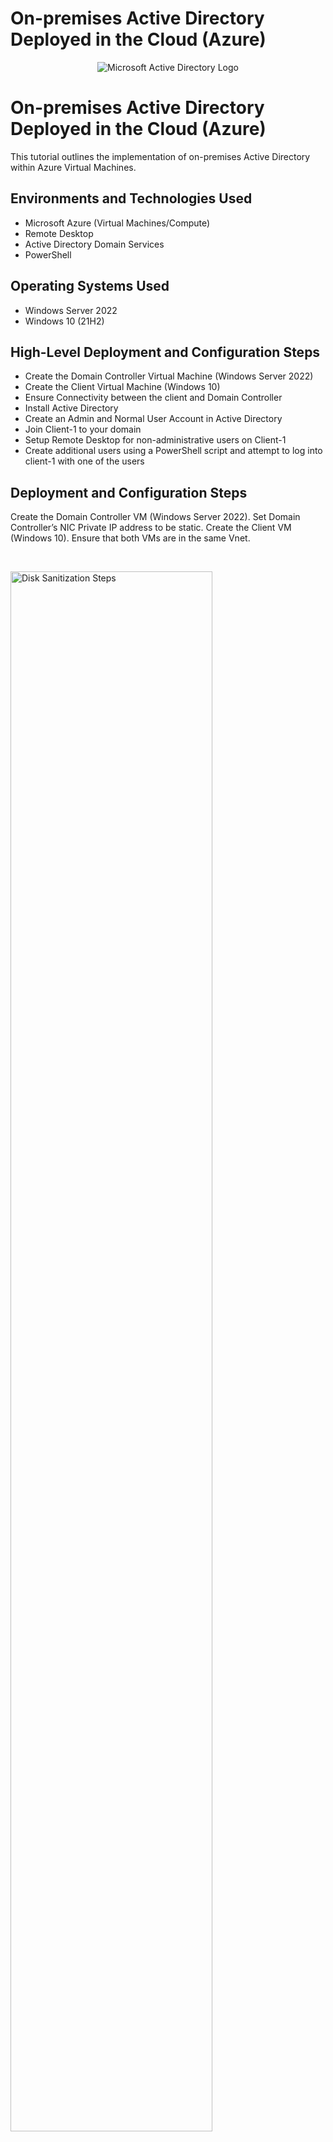 # On-premises Active Directory Deployed in the Cloud (Azure)
<p align="center">
<img src="https://i.imgur.com/pU5A58S.png" alt="Microsoft Active Directory Logo"/>
</p>

<h1>On-premises Active Directory Deployed in the Cloud (Azure)</h1>
This tutorial outlines the implementation of on-premises Active Directory within Azure Virtual Machines.<br />



<h2>Environments and Technologies Used</h2>

- Microsoft Azure (Virtual Machines/Compute)
- Remote Desktop
- Active Directory Domain Services
- PowerShell

<h2>Operating Systems Used </h2>

- Windows Server 2022
- Windows 10 (21H2)

<h2>High-Level Deployment and Configuration Steps</h2>

- Create the Domain Controller Virtual Machine (Windows Server 2022)
- Create the Client Virtual Machine (Windows 10)
- Ensure Connectivity between the client and Domain Controller
- Install Active Directory
- Create an Admin and Normal User Account in Active Directory
- Join Client-1 to your domain
- Setup Remote Desktop for non-administrative users on Client-1
- Create additional users using a PowerShell script and attempt to log into client-1 with one of the users

<h2>Deployment and Configuration Steps</h2>


<p>
Create the Domain Controller VM (Windows Server 2022). Set Domain Controller’s NIC Private IP address to be static. Create the Client VM (Windows 10). Ensure that both VMs are in the same Vnet.
</p>
<br />

<p>
<img src="https://i.imgur.com/KtMdiq7.png" height="80%" width="80%" alt="Disk Sanitization Steps"/>
<img src="https://i.imgur.com/qlKYPkE.png" height="80%" width="80%" alt="Disk Sanitization Steps"/>
<img src="https://i.imgur.com/L4gX7Gq.png" height="80%" width="80%" alt="Disk Sanitization Steps"/>
<img src="https://i.imgur.com/GAEGCNk.png" height="80%" width="80%" alt="Disk Sanitization Steps"/>
<img src="https://i.imgur.com/AIlZR5o.png" height="80%" width="80%" alt="Disk Sanitization Steps"/>
<img src="https://i.imgur.com/icc4coC.png" height="80%" width="80%" alt="Disk Sanitization Steps"/>
<img src="https://i.imgur.com/J4dYiJu.png" height="80%" width="80%" alt="Disk Sanitization Steps"/>
<p>
</p>

<p>
Ensure Connectivity between the client and Domain Controller. Login to Client-1 with Remote Desktop and ping DC-1’s private IP address with ping -t <ip address> (perpetual ping). Notice the connection failure.
</p>
<br />

<p>
<img src="https://i.imgur.com/w2IXlBk.png" height="80%" width="80%" alt="Disk Sanitization Steps"/>
<img src="https://i.imgur.com/I14ujmQ.png" height="80%" width="80%" alt="Disk Sanitization Steps"/>
<img src="https://i.imgur.com/XtLlvuy.png" height="80%" width="80%" alt="Disk Sanitization Steps"/>
<img src="https://i.imgur.com/4SJLvpN.png" height="80%" width="80%" alt="Disk Sanitization Steps"/>
<img src="https://i.imgur.com/gBXRCE6.png" height="80%" width="80%" alt="Disk Sanitization Steps"/>
<img src="https://i.imgur.com/urKNKym.png" height="80%" width="80%" alt="Disk Sanitization Steps"/>
<img src="https://i.imgur.com/zVt30eL.png" height="80%" width="80%" alt="Disk Sanitization Steps"/>
</p>
<p>
  
  
<p>
Login to DC-1 and install Active Directory Domain Services. Promote DC-1 as a Domain Controler: Setup a new forest as mydomain.com (can be anything, just remember what it is). DC-1 virtual machine will restart itself. Log back into DC-1 as user: mydomain.com\<created username>. 
</p>
<br />

<p>
<img src="https://i.imgur.com/ThlWkQE.png" height="80%" width="80%" alt="Disk Sanitization Steps"/>
<img src="https://i.imgur.com/B5lpE9Y.png" height="80%" width="80%" alt="Disk Sanitization Steps"/>
<img src="https://i.imgur.com/TYJrf84.png" height="80%" width="80%" alt="Disk Sanitization Steps"/>
<img src="https://i.imgur.com/BQcDJ5p.png" height="80%" width="80%" alt="Disk Sanitization Steps"/> 
<img src="https://i.imgur.com/3q7meKg.png" height="80%" width="80%" alt="Disk Sanitization Steps"/>
<img src="https://i.imgur.com/IVz6ESU.png" height="80%" width="80%" alt="Disk Sanitization Steps"/>
<img src="https://i.imgur.com/Shlkl1D.png" height="80%" width="80%" alt="Disk Sanitization Steps"/>
<img src="https://i.imgur.com/aUQo30V.png" height="80%" width="80%" alt="Disk Sanitization Steps"/>
<img src="https://i.imgur.com/mlrrc3o.png" height="80%" width="80%" alt="Disk Sanitization Steps"/>
<img src="https://i.imgur.com/RlNr1ot.png" height="80%" width="80%" alt="Disk Sanitization Steps"/>
<img src="https://i.imgur.com/M41pp4N.png" height="80%" width="80%" alt="Disk Sanitization Steps"/>
<img src="https://i.imgur.com/A0nFo1Y.png" height="80%" width="80%" alt="Disk Sanitization Steps"/>
<img src="https://i.imgur.com/p7EzzGe.png" height="80%" width="80%" alt="Disk Sanitization Steps"/>
<img src="https://i.imgur.com/4dSEvXN.png" height="80%" width="80%" alt="Disk Sanitization Steps"/>
<img src="https://i.imgur.com/VGG2zFt.png" height="80%" width="80%" alt="Disk Sanitization Steps"/>
</p>
<p>
  
  
<p>
Login to the Domain Controller and enable ICMPv4 in on the local windows Firewall. The two inbound ICMPv4 rules must be Right clicked then enabled. Check back at Client-1 to see the ping succeed.
</p>
<br />

<p>
<img src="https://i.imgur.com/5KiKrs0.png" height="80%" width="80%" alt="Disk Sanitization Steps"/>
<img src="https://i.imgur.com/HopAwRZ.png" height="80%" width="80%" alt="Disk Sanitization Steps"/>
<img src="https://i.imgur.com/2VMhyRH.png" height="80%" width="80%" alt="Disk Sanitization Steps"/>
<img src="https://i.imgur.com/zhCwH63.png" height="80%" width="80%" alt="Disk Sanitization Steps"/>
</p>
<p>
  
  
<p>
Create an Admin and Normal User Account in Active Directory. In Active Directory Users and Computers (ADUC), create an Organizational Unit (OU) called “_EMPLOYEES”. Create a new OU named “_ADMINS”. Create a new employee named “Jane Doe” (same password) with the username of “jane_admin”. Add jane_admin to the “Domain Admins” Security Group. 
</p>
<br />  


<p>
<img src="https://i.imgur.com/uJWvsTl.png" height="80%" width="80%" alt="Disk Sanitization Steps"/>
<img src="https://i.imgur.com/p0aFMmG.png" height="80%" width="80%" alt="Disk Sanitization Steps"/>
<img src="https://i.imgur.com/kXIsx6L.png" height="80%" width="80%" alt="Disk Sanitization Steps"/>
<img src="https://i.imgur.com/ZtpqkTh.png" height="80%" width="80%" alt="Disk Sanitization Steps"/>
<img src="https://i.imgur.com/ygKQbr9.png" height="80%" width="80%" alt="Disk Sanitization Steps"/>
<img src="https://i.imgur.com/lp6r77k.png" height="80%" width="80%" alt="Disk Sanitization Steps"/>
<img src="https://i.imgur.com/LNI7p4G.png" height="80%" width="80%" alt="Disk Sanitization Steps"/>
<img src="https://i.imgur.com/hfx4C6l.png" height="80%" width="80%" alt="Disk Sanitization Steps"/>
<img src="https://i.imgur.com/TZKCi7i.png" height="80%" width="80%" alt="Disk Sanitization Steps"/>
<img src="https://i.imgur.com/g9GQqci.png" height="80%" width="80%" alt="Disk Sanitization Steps"/>
<img src="https://i.imgur.com/37ZXHA6.png" height="80%" width="80%" alt="Disk Sanitization Steps"/>
</p>
<p>

  
<p>
Log out/close the Remote Desktop connection to DC-1 and log back in as “mydomain.com\jane_admin”
</p>
<br />


<p>
<img src="https://i.imgur.com/QsWYCsD.png" height="80%" width="80%" alt="Disk Sanitization Steps"/>
<img src="https://i.imgur.com/o2LjAjm.png" height="80%" width="80%" alt="Disk Sanitization Steps"/>
<img src="https://i.imgur.com/pOCdrlP.png" height="80%" width="80%" alt="Disk Sanitization Steps"/>
<img src="https://i.imgur.com/k3wYCro.png" height="80%" width="80%" alt="Disk Sanitization Steps"/>
<img src="https://i.imgur.com/8aceW2W.png" height="80%" width="80%" alt="Disk Sanitization Steps"/>
</p>
<p>


